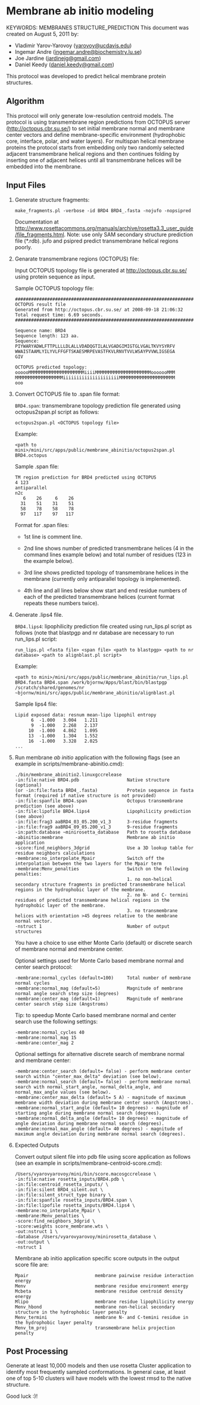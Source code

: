 Membrane ab initio modeling
===========================
KEYWORDS: MEMBRANES STRUCTURE_PREDICTION
This document was created on August 5, 2011 by:

* Vladimir Yarov-Yarovoy (yarovoy@ucdavis.edu)
* Ingemar Andre (ingemar.andre@biochemistry.lu.se)
* Joe Jardine (jardinejg@gmail.com)
* Daniel Keedy (daniel.keedy@gmail.com)

This protocol was developed to predict helical membrane protein structures.

Algorithm
---------

This protocol will only generate low-resolution centroid models.  The protocol 
is using transmembrane region predictions from OCTOPUS server 
(http://octopus.cbr.su.se/) to set initial membrane normal and membrane center 
vectors and define membrane-specific environment (hydrophobic core, interface, 
polar, and water layers). For multispan helical membrane proteins the protocol 
starts from embedding only two randomly selected adjacent transmembrane helical 
regions and then continues folding by inserting one of adjacent helices until 
all transmembrane helices will be embedded into the membrane.

Input Files
-----------

1.  Generate structure fragments:

        make_fragments.pl -verbose -id BRD4 BRD4_.fasta -nojufo -nopsipred

    Documentation at 
    http://www.rosettacommons.org/manuals/archive/rosetta3.3_user_guide/file_fragments.html. 
    Note: use only SAM secondary structure prediction file (\*.rdb). jufo and 
    psipred predict transmembrane helical regions poorly.

2.  Genarate transmembrane regions (OCTOPUS) file:

    Input OCTOPUS topology file is generated at http://octopus.cbr.su.se/ using 
    protein sequence as input.

    Sample OCTOPUS topology file:

        ##############################################################################
        OCTOPUS result file
        Generated from http://octopus.cbr.su.se/ at 2008-09-18 21:06:32
        Total request time: 6.69 seconds.
        ##############################################################################

        Sequence name: BRD4
        Sequence length: 123 aa.
        Sequence:
        PIYWARYADWLFTTPLLLLDLALLVDADQGTILALVGADGIMIGTGLVGALTKVYSYRFV
        WWAISTAAMLYILYVLFFGFTSKAESMRPEVASTFKVLRNVTVVLWSAYPVVWLIGSEGA
        GIV

        OCTOPUS predicted topology:
        oooooMMMMMMMMMMMMMMMMMMMMMiiiiMMMMMMMMMMMMMMMMMMMMMooooooMMM
        MMMMMMMMMMMMMMMMMMiiiiiiiiiiiiiiiiiiiiiMMMMMMMMMMMMMMMMMMMMM
        ooo

3.  Convert OCTOPUS file to .span file format:

    `BRD4.span`: transmembrane topology prediction file generated using 
    octopus2span.pl script as follows:

        octopus2span.pl <OCTOPUS topology file>

    Example:

        <path to mini>/mini/src/apps/public/membrane_abinitio/octopus2span.pl BRD4.octopus

    Sample .span file:

        TM region prediction for BRD4 predicted using OCTOPUS
        4 123
        antiparallel
        n2c
           6    26     6    26
          31    51    31    51
          58    78    58    78
          97   117    97   117

    Format for .span files:

    * 1st line is comment line.

    * 2nd line shows number of predicted transmembrane helices (4 in the 
      command lines example below) and total number of residues (123 in the 
      example below).

    * 3rd line shows predicted topology of transmembrane helices in the 
      membrane (currently only antiparallel topology is implemented).

    * 4th line and all lines below show start and end residue numbers of each 
      of the predicted transmembrane helices (current format repeats these 
      numbers twice).

4.  Generate .lips4 file.

    `BRD4.lips4`: lipophilicity prediction file created using run_lips.pl 
    script as follows (note that blastpgp and nr database are necessary to run 
    run_lips.pl script:

        run_lips.pl <fasta file> <span file> <path to blastpgp> <path to nr database> <path to alignblast.pl script>

    Example:
    
        <path to mini>/mini/src/apps/public/membrane_abinitio/run_lips.pl BRD4.fasta BRD4.span /work/bjornw/Apps/blast/bin/blastpgp /scratch/shared/genomes/nr ~bjornw/mini/src/apps/public/membrane_abinitio/alignblast.pl

    Sample lips4 file:

        Lipid exposed data: resnum mean-lipo lipophil entropy
              6  -1.000   3.004   1.211
              9  -1.000   2.268   2.137
             10  -1.000   4.862   1.095
             13  -1.000   1.304   1.552
             16  -1.000   3.328   2.025
        ...

5.  Run membrane *ab initio* application with the following flags (see an 
    example in scripts/membrane-abinitio.cmd):

        ./bin/membrane_abinitio2.linuxgccrelease
        -in:file:native BRD4.pdb                  Native structure (optional)
        (or -in:file:fasta BRD4_.fasta)           Protein sequence in fasta format (required if native structure is not provided)
        -in:file:spanfile BRD4.span               Octopus transmembrane prediction (see above)
        -in:file:lipofile BRD4.lips4              Lipophilicity prediction (see above)
        -in:file:frag3 aaBRD4_03_05.200_v1_3      3-residue fragments
        -in:file:frag9 aaBRD4_09_05.200_v1_3      9-residue fragments
        -in:path:database ~minirosetta_database   Path to rosetta database
        -abinitio:membrane                        Membrane ab initio application
        -score:find_neighbors_3dgrid              Use a 3D lookup table for residue neighbors calculations
        -membrane:no_interpolate_Mpair            Switch off the interpolation between the two layers for the Mpair term
        -membrane:Menv_penalties                  Switch on the following penalties:
                                                  1. no non-helical secondary structure fragments in predicted transmembrane helical regions in the hydrophobic layer of the membrane.
                                                  2. no N- and C- termini residues of predicted transmembrane helical regions in the hydrophobic layer of the membrane.
                                                  3. no transmembrane helices with orientation >45 degrees relative to the membrane normal vector.
        -nstruct 1                                Number of output structures

    You have a choice to use either Monte Carlo (default) or discrete search of membrane normal and membrane center.

    Optional settings used for Monte Carlo based membrane normal and center search protocol:

        -membrane:normal_cycles (default=100)     Total number of membrane normal cycles
        -membrane:normal_mag (default=5)          Magnitude of membrane normal angle search step size (degrees)
        -membrane:center_mag (default=1)          Magnitude of membrane center search step size (Angstroms)

    Tip: to speedup Monte Carlo based membrane normal and center search use the following settings:

        -membrane:normal_cycles 40
        -membrane:normal_mag 15
        -membrane:center_mag 2

    Optional settings for alternative discrete search of membrane normal and membrane center:

        -membrane:center_search (default= false) - perform membrane center search within "center_max_delta" deviation (see below).
        -membrane:normal_search (default= false) - perform membrane normal search with normal_start_angle, normal_delta_angle, and normal_max_angle values (see below).
        -membrane:center_max_delta (default= 5 A) - magnitude of maximum membrane width deviation during membrane center search (Angstroms).
        -membrane:normal_start_angle (default= 10 degrees) - magnitude of starting angle during membrane normal search (degrees).
        -membrane:normal_delta_angle (default= 10 degrees) - magnitude of angle deviation during membrane normal search (degrees).
        -membrane:normal_max_angle (default= 40 degrees) - magnitude of maximum angle deviation during membrane normal search (degrees).

6.  Expected Outputs

    Convert output silent file into pdb file using score application as follows 
    (see an example in scripts/membrane-centroid-score.cmd):

        /Users/vyarovyarovoy/mini/bin/score.macosgccrelease \
        -in:file:native rosetta_inputs/BRD4.pdb \
        -in:file:centroid_rosetta_inputs/ \
        -in:file:silent BRD4_silent.out \
        -in:file:silent_struct_type binary \
        -in:file:spanfile rosetta_inputs/BRD4.span \
        -in:file:lipofile rosetta_inputs/BRD4.lips4 \
        -membrane:no_interpolate_Mpair \
        -membrane:Menv_penalties \
        -score:find_neighbors_3dgrid \
        -score:weights score_membrane.wts \
        -out:nstruct 1 \
        -database /Users/vyarovyarovoy/minirosetta_database \
        -out:output \
        -nstruct 1

    Membrane ab initio application specific score outputs in the output score file are:

        Mpair                         membrane pairwise residue interaction energy
        Menv                          membrane residue environment energy
        Mcbeta                        membrane residue centroid density energy
        Mlipo                         membrane residue lipophilicity energy
        Menv_hbond                    membrane non-helical secondary structure in the hydrophobic layer penalty
        Menv_termini                  membrane N- and C-temini residue in the hydrophobic layer penalty
        Menv_tm_proj                  transmembrane helix projection penalty

Post Processing
---------------

Generate at least 10,000 models and then use rosetta Cluster application to 
identify most frequently sampled conformations.  In general case, at least one 
of top 5-10 clusters will have models with the lowest rmsd to the native 
structure.

Good luck :)!
